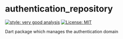 # authentication_repository

[![style: very good analysis][very_good_analysis_badge]][very_good_analysis_link]
[![License: MIT][license_badge]][license_link]

Dart package which manages the authentication domain

[license_badge]: https://img.shields.io/badge/license-MIT-blue.svg
[license_link]: https://opensource.org/licenses/MIT
[very_good_analysis_badge]: https://img.shields.io/badge/style-very_good_analysis-B22C89.svg
[very_good_analysis_link]: https://pub.dev/packages/very_good_analysis
